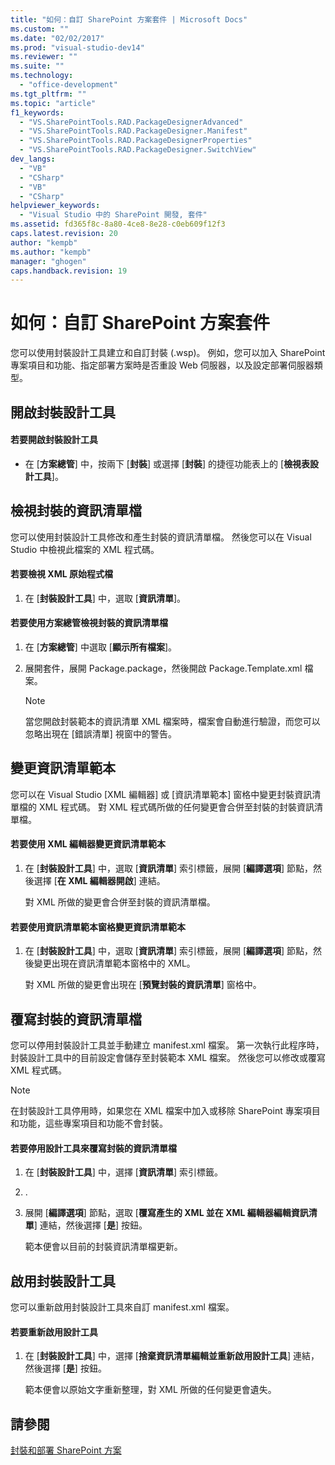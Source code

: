 ```yaml
---
title: "如何：自訂 SharePoint 方案套件 | Microsoft Docs"
ms.custom: ""
ms.date: "02/02/2017"
ms.prod: "visual-studio-dev14"
ms.reviewer: ""
ms.suite: ""
ms.technology: 
  - "office-development"
ms.tgt_pltfrm: ""
ms.topic: "article"
f1_keywords: 
  - "VS.SharePointTools.RAD.PackageDesignerAdvanced"
  - "VS.SharePointTools.RAD.PackageDesigner.Manifest"
  - "VS.SharePointTools.RAD.PackageDesignerProperties"
  - "VS.SharePointTools.RAD.PackageDesigner.SwitchView"
dev_langs: 
  - "VB"
  - "CSharp"
  - "VB"
  - "CSharp"
helpviewer_keywords: 
  - "Visual Studio 中的 SharePoint 開發, 套件"
ms.assetid: fd365f8c-8a80-4ce8-8e28-c0eb609f12f3
caps.latest.revision: 20
author: "kempb"
ms.author: "kempb"
manager: "ghogen"
caps.handback.revision: 19
---
```

# 如何：自訂 SharePoint 方案套件
  您可以使用封裝設計工具建立和自訂封裝 \(.wsp\)。  例如，您可以加入 SharePoint 專案項目和功能、指定部署方案時是否重設 Web 伺服器，以及設定部署伺服器類型。  
  
## 開啟封裝設計工具  
  
#### 若要開啟封裝設計工具  
  
-   在 \[**方案總管**\] 中，按兩下 \[**封裝**\] 或選擇 \[**封裝**\] 的捷徑功能表上的 \[**檢視表設計工具**\]。  
  
## 檢視封裝的資訊清單檔  
 您可以使用封裝設計工具修改和產生封裝的資訊清單檔。  然後您可以在 Visual Studio 中檢視此檔案的 XML 程式碼。  
  
#### 若要檢視 XML 原始程式檔  
  
1.  在 \[**封裝設計工具**\] 中，選取 \[**資訊清單**\]。  
  
#### 若要使用方案總管檢視封裝的資訊清單檔  
  
1.  在 \[**方案總管**\] 中選取 \[**顯示所有檔案**\]。  
  
2.  展開套件，展開 Package.package，然後開啟 Package.Template.xml 檔案。  
  
    > [!NOTE]  
    >  當您開啟封裝範本的資訊清單 XML 檔案時，檔案會自動進行驗證，而您可以忽略出現在 \[錯誤清單\] 視窗中的警告。  
  
## 變更資訊清單範本  
 您可以在 Visual Studio \[XML 編輯器\] 或 \[資訊清單範本\] 窗格中變更封裝資訊清單檔的 XML 程式碼。  對 XML 程式碼所做的任何變更會合併至封裝的封裝資訊清單檔。  
  
#### 若要使用 XML 編輯器變更資訊清單範本  
  
1.  在 \[**封裝設計工具**\] 中，選取 \[**資訊清單**\] 索引標籤，展開 \[**編譯選項**\] 節點，然後選擇 \[**在 XML 編輯器開啟**\] 連結。  
  
     對 XML 所做的變更會合併至封裝的資訊清單檔。  
  
#### 若要使用資訊清單範本窗格變更資訊清單範本  
  
1.  在 \[**封裝設計工具**\] 中，選取 \[**資訊清單**\] 索引標籤，展開 \[**編譯選項**\] 節點，然後變更出現在資訊清單範本窗格中的 XML。  
  
     對 XML 所做的變更會出現在 \[**預覽封裝的資訊清單**\] 窗格中。  
  
## 覆寫封裝的資訊清單檔  
 您可以停用封裝設計工具並手動建立 manifest.xml 檔案。  第一次執行此程序時，封裝設計工具中的目前設定會儲存至封裝範本 XML 檔案。  然後您可以修改或覆寫 XML 程式碼。  
  
> [!NOTE]  
>  在封裝設計工具停用時，如果您在 XML 檔案中加入或移除 SharePoint 專案項目和功能，這些專案項目和功能不會封裝。  
  
#### 若要停用設計工具來覆寫封裝的資訊清單檔  
  
1.  在 \[**封裝設計工具**\] 中，選擇 \[**資訊清單**\] 索引標籤。  
  
2.  .  
  
3.  展開 \[**編譯選項**\] 節點，選取 \[**覆寫產生的 XML 並在 XML 編輯器編輯資訊清單**\] 連結，然後選擇 \[**是**\] 按鈕。  
  
     範本便會以目前的封裝資訊清單檔更新。  
  
## 啟用封裝設計工具  
 您可以重新啟用封裝設計工具來自訂 manifest.xml 檔案。  
  
#### 若要重新啟用設計工具  
  
1.  在 \[**封裝設計工具**\] 中，選擇 \[**捨棄資訊清單編輯並重新啟用設計工具**\] 連結，然後選擇 \[**是**\] 按鈕。  
  
     範本便會以原始文字重新整理，對 XML 所做的任何變更會遺失。  
  
## 請參閱  
 [封裝和部署 SharePoint 方案](../sharepoint/packaging-and-deploying-sharepoint-solutions.md)  
  
  